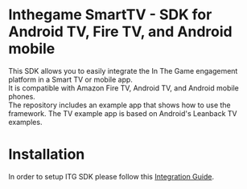 # Inthegame SmartTV - SDK for Android TV, Fire TV, and Android mobile

This SDK allows you to easily integrate the In The Game engagement platform in a Smart TV or mobile app.\
It is compatible with Amazon Fire TV, Android TV, and Android mobile phones.\
The repository includes an example app that shows how to use the framework. The TV example app is based on Android's Leanback TV examples.


# Installation
In order to setup ITG SDK please follow this [Integration Guide](https://feline-firewall-fd9.notion.site/Quick-Integration-1a7a03a4385d80cab5bafe36f4e7b97a).